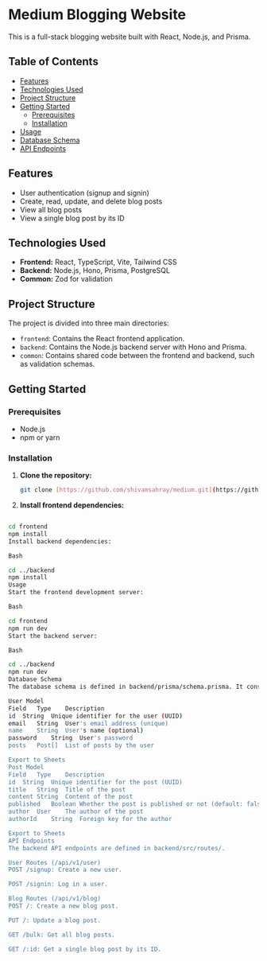 # Medium Blogging Website

This is a full-stack blogging website built with React, Node.js, and Prisma.

## Table of Contents

- [Features](#features)
- [Technologies Used](#technologies-used)
- [Project Structure](#project-structure)
- [Getting Started](#getting-started)
  - [Prerequisites](#prerequisites)
  - [Installation](#installation)
- [Usage](#usage)
- [Database Schema](#database-schema)
- [API Endpoints](#api-endpoints)

## Features

- User authentication (signup and signin)
- Create, read, update, and delete blog posts
- View all blog posts
- View a single blog post by its ID

## Technologies Used

- **Frontend:** React, TypeScript, Vite, Tailwind CSS
- **Backend:** Node.js, Hono, Prisma, PostgreSQL
- **Common:** Zod for validation

## Project Structure

The project is divided into three main directories:

- `frontend`: Contains the React frontend application.
- `backend`: Contains the Node.js backend server with Hono and Prisma.
- `common`: Contains shared code between the frontend and backend, such as validation schemas.

## Getting Started

### Prerequisites

- Node.js
- npm or yarn

### Installation

1. **Clone the repository:**
   ```bash
   git clone [https://github.com/shivamsahray/medium.git](https://github.com/shivamsahray/medium.git)

2. **Install frontend dependencies:**

```Bash

cd frontend
npm install
Install backend dependencies:

Bash

cd ../backend
npm install
Usage
Start the frontend development server:

Bash

cd frontend
npm run dev
Start the backend server:

Bash

cd ../backend
npm run dev
Database Schema
The database schema is defined in backend/prisma/schema.prisma. It consists of two models: User and Post.

User Model
Field	Type	Description
id	String	Unique identifier for the user (UUID)
email	String	User's email address (unique)
name	String	User's name (optional)
password	String	User's password
posts	Post[]	List of posts by the user

Export to Sheets
Post Model
Field	Type	Description
id	String	Unique identifier for the post (UUID)
title	String	Title of the post
content	String	Content of the post
published	Boolean	Whether the post is published or not (default: false)
author	User	The author of the post
authorId	String	Foreign key for the author

Export to Sheets
API Endpoints
The backend API endpoints are defined in backend/src/routes/.

User Routes (/api/v1/user)
POST /signup: Create a new user.

POST /signin: Log in a user.

Blog Routes (/api/v1/blog)
POST /: Create a new blog post.

PUT /: Update a blog post.

GET /bulk: Get all blog posts.

GET /:id: Get a single blog post by its ID.
